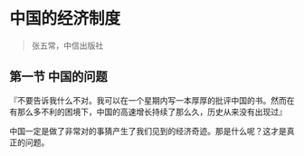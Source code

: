 # 中国的经济制度
> 张五常，中信出版社

## 第一节 中国的问题

『不要告诉我什么不对。我可以在一个星期内写一本厚厚的批评中国的书。然而在有那么多不利的困境下，中国的高速增长持续了那么久，历史从来没有出现过』

中国一定是做了非常对的事猜产生了我们见到的经济奇迹。那是什么呢？这才是真正的问题。